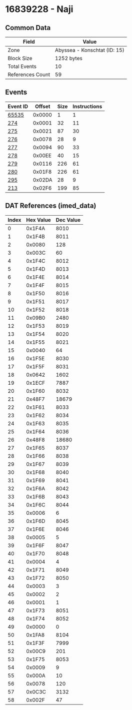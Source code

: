 # 16839228 - Naji

## Common Data

| Field            | Value                        |
|------------------|------------------------------|
| Zone             | Abyssea - Konschtat (ID: 15) |
| Block Size       | 1252 bytes                   |
| Total Events     | 10                           |
| References Count | 59                           |

## Events

| Event ID            | Offset   |   Size |   Instructions |
|---------------------|----------|--------|----------------|
| [65535](./65535.md) | 0x0000   |      1 |              1 |
| [274](./274.md)     | 0x0001   |     32 |             11 |
| [275](./275.md)     | 0x0021   |     87 |             30 |
| [276](./276.md)     | 0x0078   |     28 |              9 |
| [277](./277.md)     | 0x0094   |     90 |             33 |
| [278](./278.md)     | 0x00EE   |     40 |             15 |
| [279](./279.md)     | 0x0116   |    226 |             61 |
| [280](./280.md)     | 0x01F8   |    226 |             61 |
| [295](./295.md)     | 0x02DA   |     28 |              9 |
| [213](./213.md)     | 0x02F6   |    199 |             85 |

## DAT References (imed_data)

|   Index | Hex Value   |   Dec Value |
|---------|-------------|-------------|
|       0 | 0x1F4A      |        8010 |
|       1 | 0x1F4B      |        8011 |
|       2 | 0x0080      |         128 |
|       3 | 0x003C      |          60 |
|       4 | 0x1F4C      |        8012 |
|       5 | 0x1F4D      |        8013 |
|       6 | 0x1F4E      |        8014 |
|       7 | 0x1F4F      |        8015 |
|       8 | 0x1F50      |        8016 |
|       9 | 0x1F51      |        8017 |
|      10 | 0x1F52      |        8018 |
|      11 | 0x09B0      |        2480 |
|      12 | 0x1F53      |        8019 |
|      13 | 0x1F54      |        8020 |
|      14 | 0x1F55      |        8021 |
|      15 | 0x0040      |          64 |
|      16 | 0x1F5E      |        8030 |
|      17 | 0x1F5F      |        8031 |
|      18 | 0x0642      |        1602 |
|      19 | 0x1ECF      |        7887 |
|      20 | 0x1F60      |        8032 |
|      21 | 0x48F7      |       18679 |
|      22 | 0x1F61      |        8033 |
|      23 | 0x1F62      |        8034 |
|      24 | 0x1F63      |        8035 |
|      25 | 0x1F64      |        8036 |
|      26 | 0x48F8      |       18680 |
|      27 | 0x1F65      |        8037 |
|      28 | 0x1F66      |        8038 |
|      29 | 0x1F67      |        8039 |
|      30 | 0x1F68      |        8040 |
|      31 | 0x1F69      |        8041 |
|      32 | 0x1F6A      |        8042 |
|      33 | 0x1F6B      |        8043 |
|      34 | 0x1F6C      |        8044 |
|      35 | 0x0006      |           6 |
|      36 | 0x1F6D      |        8045 |
|      37 | 0x1F6E      |        8046 |
|      38 | 0x0005      |           5 |
|      39 | 0x1F6F      |        8047 |
|      40 | 0x1F70      |        8048 |
|      41 | 0x0004      |           4 |
|      42 | 0x1F71      |        8049 |
|      43 | 0x1F72      |        8050 |
|      44 | 0x0003      |           3 |
|      45 | 0x0002      |           2 |
|      46 | 0x0001      |           1 |
|      47 | 0x1F73      |        8051 |
|      48 | 0x1F74      |        8052 |
|      49 | 0x0000      |           0 |
|      50 | 0x1FA8      |        8104 |
|      51 | 0x1F3F      |        7999 |
|      52 | 0x00C9      |         201 |
|      53 | 0x1F75      |        8053 |
|      54 | 0x0009      |           9 |
|      55 | 0x000A      |          10 |
|      56 | 0x0078      |         120 |
|      57 | 0x0C3C      |        3132 |
|      58 | 0x002F      |          47 |
